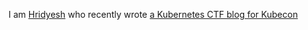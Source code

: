 I am [Hridyesh](http://www.linkedin.com/in/hridyesh) who recently wrote [a Kubernetes CTF blog for Kubecon](programmerprodigy.code.blog/2025/09/01/when-metrics-leak-secrets-kubernetes-ctf-lessons/)